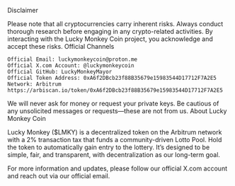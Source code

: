 Disclaimer

Please note that all cryptocurrencies carry inherent risks. Always conduct thorough research before engaging in any crypto-related activities. By interacting with the Lucky Monkey Coin project, you acknowledge and accept these risks.
Official Channels

    Official Email: luckymonkeycoin@proton.me
    Official X.com Account: @luckymonkeycoin
    Official GitHub: LuckyMonkeyMayor
    Official Token Address: 0xA6f2DBcb23f88B35679e15983544D17712F7A2E5
    Network: Arbitrum
    https://arbiscan.io/token/0xA6f2DBcb23f88B35679e15983544D17712F7A2E5

We will never ask for money or request your private keys. Be cautious of any unsolicited messages or requests—these are not from us.
About Lucky Monkey Coin

Lucky Monkey ($LMKY) is a decentralized token on the Arbitrum network with a 2% transaction tax that funds a community-driven Lotto Pool. Hold the token to automatically gain entry to the lottery. It’s designed to be simple, fair, and transparent, with decentralization as our long-term goal.

For more information and updates, please follow our official X.com account and reach out via our official email.
